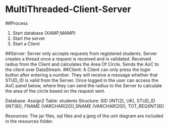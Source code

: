 # MultiThreaded-Client-Server

##Process
1) Start database (XAMP,MAMP)
2) Start the server
3) Start a Client


##Server: 
Server only accepts requests from registered students. Server creates a thread once a request is received and
is validated. Received radius from the Client and calculates the Area Of Circle. Sends the AoC to the client over
DataStream.
##Client: 
A Client can only press the login button after entering a number. They will receive a message whether that 
STUD_ID is valid from the Server. Once logged in the user can access the AoC panel below, where they can send the 
radius to the Server to calculate the area of the circle based on the request sent.

Database: Assign2
Table: students
Structure: SID (INT(2), UK), STUD_ID (INT(8)), FNAME (VARCHAR(20)),SNAME (VARCHAR(20)), TOT_REQ(INT(8))


Resources: The jar files, sql files and a jpeg of the uml diagram are included in the resources folder. 
